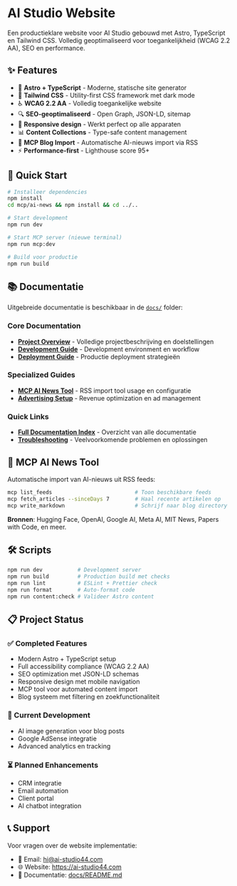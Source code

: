 # AI Studio Website

Een productieklare website voor AI Studio gebouwd met Astro, TypeScript en Tailwind CSS. Volledig geoptimaliseerd voor toegankelijkheid (WCAG 2.2 AA), SEO en performance.

## ✨ Features

- 🚀 **Astro + TypeScript** - Moderne, statische site generator
- 🎨 **Tailwind CSS** - Utility-first CSS framework met dark mode
- ♿ **WCAG 2.2 AA** - Volledig toegankelijke website
- 🔍 **SEO-geoptimaliseerd** - Open Graph, JSON-LD, sitemap
- 📱 **Responsive design** - Werkt perfect op alle apparaten
- 📊 **Content Collections** - Type-safe content management
- 🤖 **MCP Blog Import** - Automatische AI-nieuws import via RSS
- ⚡ **Performance-first** - Lighthouse score 95+

## 🚀 Quick Start

```bash
# Installeer dependencies
npm install
cd mcp/ai-news && npm install && cd ../..

# Start development
npm run dev

# Start MCP server (nieuwe terminal)
npm run mcp:dev

# Build voor productie
npm run build
```

## 📚 Documentatie

Uitgebreide documentatie is beschikbaar in de [`docs/`](./docs/) folder:

### Core Documentation

- **[Project Overview](./docs/architecture/overview.md)** - Volledige projectbeschrijving en doelstellingen
- **[Development Guide](./docs/development/setup-and-workflow.md)** - Development environment en workflow
- **[Deployment Guide](./docs/deployment/deployment-options.md)** - Productie deployment strategieën

### Specialized Guides

- **[MCP AI News Tool](./docs/mcp/ai-news-tool.md)** - RSS import tool usage en configuratie
- **[Advertising Setup](./docs/guides/advertising-setup.md)** - Revenue optimization en ad management

### Quick Links

- **[Full Documentation Index](./docs/README.md)** - Overzicht van alle documentatie
- **[Troubleshooting](./docs/development/troubleshooting.md)** - Veelvoorkomende problemen en oplossingen

## 🤖 MCP AI News Tool

Automatische import van AI-nieuws uit RSS feeds:

```bash
mcp list_feeds                          # Toon beschikbare feeds
mcp fetch_articles --sinceDays 7        # Haal recente artikelen op
mcp write_markdown                      # Schrijf naar blog directory
```

**Bronnen**: Hugging Face, OpenAI, Google AI, Meta AI, MIT News, Papers with Code, en meer.

## 🛠️ Scripts

```bash
npm run dev           # Development server
npm run build         # Production build met checks
npm run lint          # ESLint + Prettier check
npm run format        # Auto-format code
npm run content:check # Valideer Astro content
```

## 📋 Project Status

### ✅ Completed Features

- Modern Astro + TypeScript setup
- Full accessibility compliance (WCAG 2.2 AA)
- SEO optimization met JSON-LD schemas
- Responsive design met mobile navigation
- MCP tool voor automated content import
- Blog systeem met filtering en zoekfunctionaliteit

### 🔄 Current Development

- AI image generation voor blog posts
- Google AdSense integratie
- Advanced analytics en tracking

### ⏳ Planned Enhancements

- CRM integratie
- Email automation
- Client portal
- AI chatbot integration

## 📞 Support

Voor vragen over de website implementatie:

- 📧 Email: hi@ai-studio44.com
- 🌐 Website: https://ai-studio44.com
- 📖 Documentatie: [docs/README.md](./docs/README.md)
